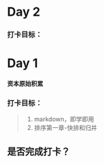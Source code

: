 # Day 2

### 打卡目标：

# Day 1
#### 资本原始积累

### 打卡目标：
> 1. markdown，即学即用
> 2. 排序第一章-快排和归并

## 是否完成打卡？



